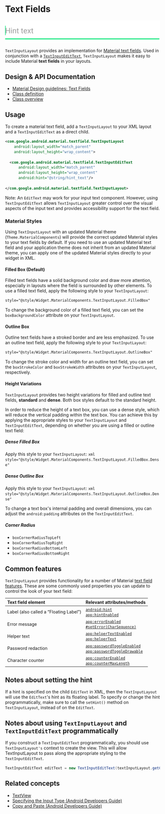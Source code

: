 <!--docs:
title: "Text Fields"
layout: detail
section: components
excerpt: "A text field with an animated floating label and other Material Design features."
iconId: text_field
path: /catalog/text-input-layout/
-->

# Text Fields

![Text Fields](assets/text-fields.svg)
<!--{: .article__asset.article__asset--screenshot }-->

`TextInputLayout` provides an implementation for [Material text
fields](https://material.io/go/design-text-fields). Used in conjunction with a
[`TextInputEditText`](https://developer.android.com/reference/com/google/android/material/textfield/TextInputEditText),
`TextInputLayout` makes it easy to include Material **text fields** in your
layouts.

## Design & API Documentation

-   [Material Design guidelines: Text
    Fields](https://material.io/go/design-text-fields)
    <!--{: .icon-list-item.icon-list-item--spec }-->
-   [Class
    definition](https://github.com/material-components/material-components-android/tree/master/lib/java/com/google/android/material/textfield/TextInputLayout.java)
    <!--{: .icon-list-item.icon-list-item--link }-->
    <!-- Styles for list items requiring icons instead of standard bullets. -->
-   [Class
    overview](https://developer.android.com/reference/com/google/android/material/textfield/TextInputLayout)
    <!--{: .icon-list-item.icon-list-item--link }--> <!--{: .icon-list }-->

## Usage

To create a material text field, add a `TextInputLayout` to your XML layout and
a `TextInputEditText` as a direct child.

```xml
<com.google.android.material.textfield.TextInputLayout
    android:layout_width="match_parent"
    android:layout_height="wrap_content">

  <com.google.android.material.textfield.TextInputEditText
      android:layout_width="match_parent"
      android:layout_height="wrap_content"
      android:hint="@string/hint_text"/>

</com.google.android.material.textfield.TextInputLayout>
```

Note: An `EditText` may work for your input text component. However, using
`TextInputEditText` allows `TextInputLayout` greater control over the visual
aspects of the input text and provides accessibility support for the text field.

### Material Styles

Using `TextInputLayout` with an updated Material theme
(`Theme.MaterialComponents`) will provide the correct updated Material styles to
your text fields by default. If you need to use an updated Material text field
and your application theme does not inherit from an updated Material theme, you
can apply one of the updated Material styles directly to your widget in XML.

#### Filled Box (Default)

Filled text fields have a solid background color and draw more attention,
especially in layouts where the field is surrounded by other elements. To use a
filled text field, apply the following style to your `TextInputLayout`:

```xml
style="@style/Widget.MaterialComponents.TextInputLayout.FilledBox"
```

To change the background color of a filled text field, you can set the
`boxBackgroundColor` attribute on your `TextInputLayout`.

#### Outline Box

Outline text fields have a stroked border and are less emphasized. To use an
outline text field, apply the following style to your `TextInputLayout`:

```xml
style="@style/Widget.MaterialComponents.TextInputLayout.OutlineBox"
```

To change the stroke color and width for an outline text field, you can set the
`boxStrokeColor` and `boxStrokeWidth` attributes on your `TextInputLayout`,
respectively.

#### Height Variations

`TextInputLayout` provides two height variations for filled and outline text
fields, **standard** and **dense**. Both box styles default to the standard
height.

In order to reduce the height of a text box, you can use a dense style, which
will reduce the vertical padding within the text box. You can achieve this by
applying the appropriate styles to your `TextInputLayout` and
`TextInputEditText`, depending on whether you are using a filled or outline text
field:

##### Dense Filled Box

Apply this style to your `TextInputLayout`: `xml
style="@style/Widget.MaterialComponents.TextInputLayout.FilledBox.Dense"`

##### Dense Outline Box

Apply this style to your `TextInputLayout`: `xml
style="@style/Widget.MaterialComponents.TextInputLayout.OutlineBox.Dense"`

To change a text box's internal padding and overall dimensions, you can adjust
the `android:padding` attributes on the `TextInputEditText`.

##### Corner Radius

* `boxCornerRadiusTopLeft`
* `boxCornerRadiusTopRight`
* `boxCornerRadiusBottomLeft`
* `boxCornerRadiusBottomRight`

## Common features

`TextInputLayout` provides functionality for a number of Material [text field
features](https://material.io/go/design-text-fields#text-fields-layout).
These are some commonly used properties you can update to control the look of
your text field:

Text field element                     | Relevant attributes/methods
:------------------------------------- | :--------------------------
Label (also called a “Floating Label”) | [`android:hint`](https://developer.android.com/reference/com/google/android/material/textfield/TextInputLayout#attr_TextInputLayout_android_hint)<br/>[`app:hintEnabled`](https://developer.android.com/reference/com/google/android/material/textfield/TextInputLayout#attr_TextInputLayout_hintEnabled)
Error message                          | [`app:errorEnabled`](https://developer.android.com/reference/com/google/android/material/textfield/TextInputLayout#attr_TextInputLayout_errorEnabled)<br/>[`#setError(CharSequence)`](https://developer.android.com/reference/com/google/android/material/textfield/TextInputLayout#setError(java.lang.CharSequence))
Helper text                            | [`app:helperTextEnabled`](https://developer.android.com/reference/com/google/android/material/textfield/TextInputLayout#attr_TextInputLayout_helperTextEnabled)<br/>[`app:helperText`](https://developer.android.com/reference/com/google/android/material/textfield/TextInputLayout#attr_TextInputLayout_helperText)
Password redaction                     | [`app:passwordToggleEnabled`](https://developer.android.com/reference/com/google/android/material/textfield/TextInputLayout#attr_TextInputLayout_passwordToggleEnabled)<br/>[`app:passwordToggleDrawable`](https://developer.android.com/reference/com/google/android/material/textfield/TextInputLayout#attr_TextInputLayout_passwordToggleDrawable)
Character counter                      | [`app:counterEnabled`](https://developer.android.com/reference/com/google/android/material/textfield/TextInputLayout#attr_TextInputLayout_counterEnabled)<br/>[`app:counterMaxLength`](https://developer.android.com/reference/com/google/android/material/textfield/TextInputLayout#attr_TextInputLayout_counterMaxLength)

## Notes about setting the hint

If a hint is specified on the child `EditText` in XML, then the
`TextInputLayout` will use the `EditText`'s hint as its floating label. To
specify or change the hint programmatically, make sure to call the `setHint()`
method on `TextInputLayout`, instead of on the `EditText`.

## Notes about using `TextInputLayout` and `TextInputEditText` programmatically

If you construct a `TextInputEditText` programmatically, you should use
`TextInputLayout's` context to create the view. This will allow TextInputLayout
to pass along the appropriate styling to the `TextInputEditText`.

```java
TextInputEditText editText = new TextInputEditText(textInputLayout.getContext());
```

## Related concepts

*   [TextView](https://developer.android.com/reference/android/widget/TextView.html)
*   [Specifying the Input Type (Android Developers
    Guide)](https://developer.android.com/training/keyboard-input/style.html)
*   [Copy and Paste (Android Developers
    Guide)](https://developer.android.com/guide/topics/text/copy-paste.html)
